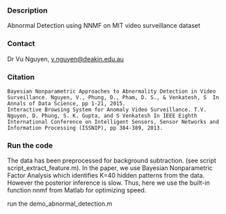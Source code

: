 ### Description
Abnormal Detection using NNMF on MIT video surveillance dataset

### Contact
Dr Vu Nguyen, v.nguyen@deakin.edu.au

### Citation
    Bayesian Nonparametric Approaches to Abnormality Detection in Video Surveillance. Nguyen, V., Phung, D., Pham, D. S., & Venkatesh, S  In Annals of Data Science, pp 1-21, 2015.
    Interactive Browsing System for Anomaly Video Surveillance. T.V. Nguyen, D. Phung, S. K. Gupta, and S Venkatesh In IEEE Eighth International Conference on Intelligent Sensors, Sensor Networks and Information Processing (ISSNIP), pp 384-389, 2013.

### Run the code
The data has been preprocessed for background subtraction. (see script script_extract_feature.m).
In the paper, we use Bayesian Nonparametric Factor Analysis which identifies K=40 hidden patterns from the data. However the posterior inference is slow. Thus, here we use the built-in function nnmf from Matlab for optimizing speed.

run the demo_abnormal_detection.m	

